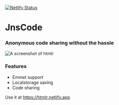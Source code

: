 [![Netlify Status](https://api.netlify.com/api/v1/badges/26b8b8f9-834c-4193-a9cd-396ee3b38f9f/deploy-status)](https://app.netlify.com/sites/htmlr/deploys)

# JnsCode
### Anonymous code sharing without the hassle

![A screenshot of htmlr](https://files.jns.gg/htmlrpreview.png)

### Features
- Emmet support
- Localstorage saving
- Code sharing

Use it at https://htmlr.netlify.app
